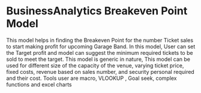 # BusinessAnalytics Breakeven Point Model
This model helps in finding the Breakeven Point for the number Ticket sales to start making profit for upcoming Garage Band.
In this model, User can set the Target profit and model can suggest the minimum required tickets to be sold to meet the target.
This model is generic in nature, This model can be used for different size of the capacity of the venue, varying ticket price,
fixed costs, revenue based on sales number, and security personal required and their cost. Tools user are macro, VLOOKUP , 
Goal seek, complex functions and excel charts
